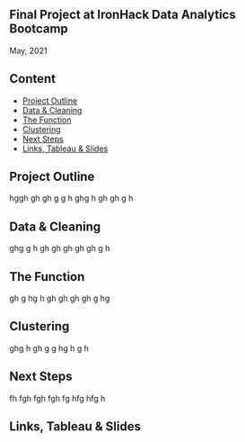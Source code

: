
## Final Project at IronHack Data Analytics Bootcamp
May, 2021

## Content

- [Project Outline](#project-outline)
- [Data & Cleaning](#data--cleaning)
- [The Function](#the-function)
- [Clustering](#clustering)
- [Next Steps](#next-steps)
- [Links, Tableau & Slides](#links---tableau--slides)

## Project Outline



hggh
gh
gh
g
g
h
ghg
h
gh
gh
g
h






## Data & Cleaning


ghg
g
h
gh
gh
gh
gh
gh
g
h


## The Function
gh
g
hg
h
gh
gh
gh
gh
g
hg



## Clustering
ghg
h
gh
g
g
hg
h
g
h

## Next Steps

fh
fgh
fgh
fgh
fg
hfg
hfg
h

## Links, Tableau & Slides

